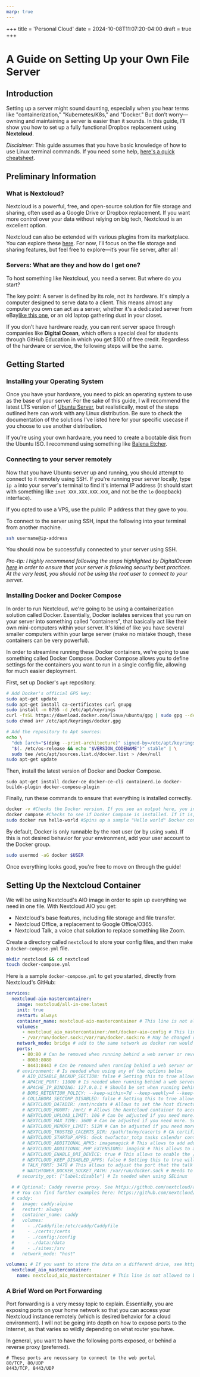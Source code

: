 ```yaml
---
marp: true
---
```


+++
title = 'Personal Cloud'
date = 2024-10-08T11:07:20-04:00
draft = true
+++
# A Guide on Setting Up your Own File Server
## Introduction

Setting up a server might sound daunting, especially when you hear terms like "containerization," "Kubernetes/K8s," and "Docker." But don’t worry—owning and maintaining a server is easier than it sounds. In this guide, I’ll show you how to set up a fully functional Dropbox replacement using **Nextcloud**.

*Disclaimer*: This guide assumes that you have basic knowledge of how to use Linux terminal commands. If you need some help, [here's a quick cheatsheet](https://www.geeksforgeeks.org/linux-commands-cheat-sheet/).

## Preliminary Information

### What is Nextcloud?
Nextcloud is a powerful, free, and open-source solution for file storage and sharing, often used as a Google Drive or Dropbox replacement. If you want more control over your data without relying on big tech, Nextcloud is an excellent option.

Nextcloud can also be extended with various plugins from its marketplace. You can explore these [here](https://github.com/andreasjacobsen93/awesome-nextcloud). For now, I’ll focus on the file storage and sharing features, but feel free to explore—it’s your file server, after all!


### Servers: What are they and how do I get one?

To host something like Nextcloud, you need a server. But where do you start?

The key point: A server is defined by its role, not its hardware. It's simply a computer designed to serve data to a client. This means almost any computer you own can act as a server, whether it's a dedicated server from eBay[like this one](https://www.ebay.com/itm/115818567694?itmmeta=01J9PBEQ8E51X5QEEGDDVEC1DC&hash=item1af753180e:g:HgEAAOSwQh5k1YNe&itmprp=enc%3AAQAJAAAA4Mxmj%2BiGvOveHXEBClPb29gJukUG%2FflZbxcv0TMCvxAl3XvyZfd%2BRo30M37skgqzsM2mZYi0QZHgXQlf9VFpFBYSmXpvEPbZIcUQRUIpbYaRSAHxHn3uukGQlOosxVyFYhGXR5F1%2F%2BS%2FoGyA0XjJMhQJ4%2Fd8MrxbuIbTBVNQV0qHE9Iz9kcnGUPYR7uGM1gzniiYLzHVMWZoJRg6LyB%2B8HpGUcMLVzDRPpKrV2YcLth2VyvknQxObDRD30RUsXPGKo7isTbmX0H6p2bzLF9e3975EtUDzqXkAD7VtlA5mVlp%7Ctkp%3ABFBMqPS6y81k), or an old laptop gathering dust in your closet.

If you don’t have hardware ready, you can rent server space through companies like **Digital Ocean**, which offers a special deal for students through GitHub Education in which you get $100 of free credit. Regardless of the hardware or service, the following steps will be the same.

## Getting Started

### Installing your Operating System
Once you have your hardware, you need to pick an operating system to use as the base of your server. For the sake of this guide, I will recommend the latest LTS version of [Ubuntu Server](https://ubuntu.com/download/server), but realistically, most of the steps outlined here can work with any Linux distribution. Be sure to check the documentation of the solutions I've listed here for your specific usecase if you choose to use another distribution.

If you're using your own hardware, you need to create a bootable disk from the Ubuntu ISO. I recommend using something like [Balena Etcher](https://etcher.balena.io/).

### Connecting to your server remotely
Now that you have Ubuntu server up and running, you should attempt to connect to it remotely using SSH. If you're running your server locally, type `ip a` into your server's terminal to find it's internal IP address (it should start with something like `inet XXX.XXX.XXX.XXX`, and not be the `lo` (loopback) interface).

If you opted to use a VPS, use the public IP address that they gave to you.

To connect to the server using SSH, input the following into your terminal from another machine.

```bash
ssh username@ip-address
```

You should now be successfully connected to your server using SSH.

*Pro-tip: I highly recommend following the steps highlighted by DigitalOcean [here](https://www.digitalocean.com/community/tutorials/initial-server-setup-with-ubuntu) in order to ensure that your server is following security best practices. At the very least, you should not be using the root user to connect to your server.*

### Installing Docker and Docker Compose
In order to run Nextcloud, we're going to be using a containerization solution called Docker. Essentially, Docker isolates services that you run on your server into something called "containers", that basically act like their own mini-computers within your server. It's kind of like you have several smaller computers within your large server (make no mistake though, these containers can be very powerful).

In order to streamline running these Docker containers, we're going to use something called Docker Compose. Docker Compose allows you to define settings for the containers you want to run in a single config file, allowing for much easier deployment.

First, set up Docker's `apt` repository.

```bash
# Add Docker's official GPG key:
sudo apt-get update
sudo apt-get install ca-certificates curl gnupg
sudo install -m 0755 -d /etc/apt/keyrings
curl -fsSL https://download.docker.com/linux/ubuntu/gpg | sudo gpg --dearmor -o /etc/apt/keyrings/docker.gpg
sudo chmod a+r /etc/apt/keyrings/docker.gpg

# Add the repository to Apt sources:
echo \
  "deb [arch="$(dpkg --print-architecture)" signed-by=/etc/apt/keyrings/docker.gpg] https://download.docker.com/linux/ubuntu \
  "$(. /etc/os-release && echo "$VERSION_CODENAME")" stable" | \
  sudo tee /etc/apt/sources.list.d/docker.list > /dev/null
sudo apt-get update
```
Then, install the latest version of Docker and Docker Compose.

```
sudo apt-get install docker-ce docker-ce-cli containerd.io docker-buildx-plugin docker-compose-plugin
```

Finally, run these commands to ensure that everything is installed correctly.

```bash
docker -v #Checks the Docker version. If you see an output here, you installed it correctly.
docker compose #Checks to see if Docker Compose is installed. If it is, you'll see output.
sudo docker run hello-world #Spins up a sample "Hello world" Docker container to verify the runtime works.
```

By default, Docker is only runnable by the root user (or by using `sudo`). If this is not desired behavior for your environment, add your user account to the Docker group.

```bash
sudo usermod -aG docker $USER
```

Once everything looks good, you're free to move on through the guide!

## Setting Up the Nextcloud Container

We will be using Nextcloud's AIO image in order to spin up everything we need in one file. With Nextcloud AIO you get:

- Nextcloud's base features, including file storage and file transfer.
- Nextcloud Office, a replacement to Google Office/O365.
- Nextcloud Talk, a voice chat solution to replace something like Zoom.

Create a directory called `nextcloud` to store your config files, and then make a `docker-compose.yml` file.

```bash
mkdir nextcloud && cd nextcloud
touch docker-compose.yml
```

Here is a sample `docker-compose.yml` to get you started, directly from Nextcloud's GitHub:

```yml
services:
  nextcloud-aio-mastercontainer:
    image: nextcloud/all-in-one:latest
    init: true
    restart: always
    container_name: nextcloud-aio-mastercontainer # This line is not allowed to be changed as otherwise AIO will not work correctly
    volumes:
      - nextcloud_aio_mastercontainer:/mnt/docker-aio-config # This line is not allowed to be changed as otherwise the built-in backup solution will not work
      - /var/run/docker.sock:/var/run/docker.sock:ro # May be changed on macOS, Windows or docker rootless. See the applicable documentation. If adjusting, don't forget to also set 'WATCHTOWER_DOCKER_SOCKET_PATH'!
    network_mode: bridge # add to the same network as docker run would do
    ports:
      - 80:80 # Can be removed when running behind a web server or reverse proxy (like Apache, Nginx, Caddy, Cloudflare Tunnel and else). See https://github.com/nextcloud/all-in-one/blob/main/reverse-proxy.md
      - 8080:8080
      - 8443:8443 # Can be removed when running behind a web server or reverse proxy (like Apache, Nginx, Caddy, Cloudflare Tunnel and else). See https://github.com/nextcloud/all-in-one/blob/main/reverse-proxy.md
    # environment: # Is needed when using any of the options below
      # AIO_DISABLE_BACKUP_SECTION: false # Setting this to true allows to hide the backup section in the AIO interface. See https://github.com/nextcloud/all-in-one#how-to-disable-the-backup-section
      # APACHE_PORT: 11000 # Is needed when running behind a web server or reverse proxy (like Apache, Nginx, Caddy, Cloudflare Tunnel and else). See https://github.com/nextcloud/all-in-one/blob/main/reverse-proxy.md
      # APACHE_IP_BINDING: 127.0.0.1 # Should be set when running behind a web server or reverse proxy (like Apache, Nginx, Caddy, Cloudflare Tunnel and else) that is running on the same host. See https://github.com/nextcloud/all-in-one/blob/main/reverse-proxy.md
      # BORG_RETENTION_POLICY: --keep-within=7d --keep-weekly=4 --keep-monthly=6 # Allows to adjust borgs retention policy. See https://github.com/nextcloud/all-in-one#how-to-adjust-borgs-retention-policy
      # COLLABORA_SECCOMP_DISABLED: false # Setting this to true allows to disable Collabora's Seccomp feature. See https://github.com/nextcloud/all-in-one#how-to-disable-collaboras-seccomp-feature
      # NEXTCLOUD_DATADIR: /mnt/ncdata # Allows to set the host directory for Nextcloud's datadir. ⚠️⚠️⚠️ Warning: do not set or adjust this value after the initial Nextcloud installation is done! See https://github.com/nextcloud/all-in-one#how-to-change-the-default-location-of-nextclouds-datadir
      # NEXTCLOUD_MOUNT: /mnt/ # Allows the Nextcloud container to access the chosen directory on the host. See https://github.com/nextcloud/all-in-one#how-to-allow-the-nextcloud-container-to-access-directories-on-the-host
      # NEXTCLOUD_UPLOAD_LIMIT: 10G # Can be adjusted if you need more. See https://github.com/nextcloud/all-in-one#how-to-adjust-the-upload-limit-for-nextcloud
      # NEXTCLOUD_MAX_TIME: 3600 # Can be adjusted if you need more. See https://github.com/nextcloud/all-in-one#how-to-adjust-the-max-execution-time-for-nextcloud
      # NEXTCLOUD_MEMORY_LIMIT: 512M # Can be adjusted if you need more. See https://github.com/nextcloud/all-in-one#how-to-adjust-the-php-memory-limit-for-nextcloud
      # NEXTCLOUD_TRUSTED_CACERTS_DIR: /path/to/my/cacerts # CA certificates in this directory will be trusted by the OS of the nexcloud container (Useful e.g. for LDAPS) See See https://github.com/nextcloud/all-in-one#how-to-trust-user-defined-certification-authorities-ca
      # NEXTCLOUD_STARTUP_APPS: deck twofactor_totp tasks calendar contacts notes # Allows to modify the Nextcloud apps that are installed on starting AIO the first time. See https://github.com/nextcloud/all-in-one#how-to-change-the-nextcloud-apps-that-are-installed-on-the-first-startup
      # NEXTCLOUD_ADDITIONAL_APKS: imagemagick # This allows to add additional packages to the Nextcloud container permanently. Default is imagemagick but can be overwritten by modifying this value. See https://github.com/nextcloud/all-in-one#how-to-add-os-packages-permanently-to-the-nextcloud-container
      # NEXTCLOUD_ADDITIONAL_PHP_EXTENSIONS: imagick # This allows to add additional php extensions to the Nextcloud container permanently. Default is imagick but can be overwritten by modifying this value. See https://github.com/nextcloud/all-in-one#how-to-add-php-extensions-permanently-to-the-nextcloud-container
      # NEXTCLOUD_ENABLE_DRI_DEVICE: true # This allows to enable the /dev/dri device in the Nextcloud container. ⚠️⚠️⚠️ Warning: this only works if the '/dev/dri' device is present on the host! If it should not exist on your host, don't set this to true as otherwise the Nextcloud container will fail to start! See https://github.com/nextcloud/all-in-one#how-to-enable-hardware-transcoding-for-nextcloud
      # NEXTCLOUD_KEEP_DISABLED_APPS: false # Setting this to true will keep Nextcloud apps that are disabled in the AIO interface and not uninstall them if they should be installed. See https://github.com/nextcloud/all-in-one#how-to-keep-disabled-apps
      # TALK_PORT: 3478 # This allows to adjust the port that the talk container is using. See https://github.com/nextcloud/all-in-one#how-to-adjust-the-talk-port
      # WATCHTOWER_DOCKER_SOCKET_PATH: /var/run/docker.sock # Needs to be specified if the docker socket on the host is not located in the default '/var/run/docker.sock'. Otherwise mastercontainer updates will fail. For macos it needs to be '/var/run/docker.sock'
    # security_opt: ["label:disable"] # Is needed when using SELinux

  # # Optional: Caddy reverse proxy. See https://github.com/nextcloud/all-in-one/blob/main/reverse-proxy.md
  # # You can find further examples here: https://github.com/nextcloud/all-in-one/discussions/588
  # caddy:
  #   image: caddy:alpine
  #   restart: always
  #   container_name: caddy
  #   volumes:
  #     - ./Caddyfile:/etc/caddy/Caddyfile
  #     - ./certs:/certs
  #     - ./config:/config
  #     - ./data:/data
  #     - ./sites:/srv
  #   network_mode: "host"

volumes: # If you want to store the data on a different drive, see https://github.com/nextcloud/all-in-one#how-to-store-the-filesinstallation-on-a-separate-drive
  nextcloud_aio_mastercontainer:
    name: nextcloud_aio_mastercontainer # This line is not allowed to be changed as otherwise the built-in backup solution will not work

```


### A Brief Word on Port Forwarding

Port forwarding is a very messy topic to explain. Essentially, you are exposing ports on your home network so that you can access your Nextcloud instance remotely (which is desired behavior for a cloud environment). I will not be going into depth on how to expose ports to the Internet, as that varies so wildly depending on what router you have.

In general, you want to have the following ports exposed, or behind a reverse proxy (preferred).

```
# These ports are necessary to connect to the web portal
80/TCP, 80/UDP 
8443/TCP, 8443/UDP

```

